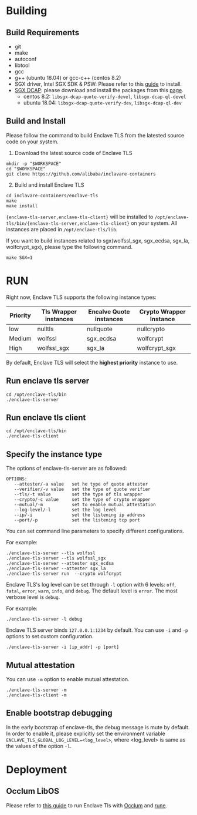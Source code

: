 # Building

## Build Requirements

- git
- make
- autoconf
- libtool
- gcc
- g++ (ubuntu 18.04) or gcc-c++ (centos 8.2)
- SGX driver, Intel SGX SDK & PSW: Please refer to this [guide](https://download.01.org/intel-sgx/latest/linux-latest/docs/Intel_SGX_Installation_Guide_Linux_2.13_Open_Source.pdf) to install.
- [SGX DCAP](https://github.com/intel/SGXDataCenterAttestationPrimitives): please download and install the packages from this [page](https://download.01.org/intel-sgx/sgx-dcap/#version#linux/distro).
  - centos 8.2: `libsgx-dcap-quote-verify-devel`, `libsgx-dcap-ql-devel`
  - ubuntu 18.04: `libsgx-dcap-quote-verify-dev`, `libsgx-dcap-ql-dev`

## Build and Install

Please follow the command to build Enclave TLS from the latested source code on your system.

1. Download the latest source code of Enclave TLS

```shell
mkdir -p "$WORKSPACE"
cd "$WORKSPACE"
git clone https://github.com/alibaba/inclavare-containers
```

2. Build and install Enclave TLS

```shell
cd inclavare-containers/enclave-tls
make
make install
```

`{enclave-tls-server,enclave-tls-client}` will be installed to `/opt/enclave-tls/bin/{enclave-tls-server,enclave-tls-client}` on your system. All instances are placed in `/opt/enclave-tls/lib`.

If you want to build instances related to sgx(wolfssl\_sgx, sgx\_ecdsa, sgx\_la, wolfcrypt\_sgx), please type the following command.

```shell
make SGX=1
```

# RUN

Right now, Enclave TLS supports the following instance types:

| Priority | Tls Wrapper instances | Encalve Quote instances | Crypto Wrapper Instance |
| -------- | --------------------- | ----------------------- | ----------------------- |
| low      | nulltls               | nullquote               | nullcrypto              |
| Medium   | wolfssl               | sgx\_ecdsa              | wolfcrypt               |
| High     | wolfssl\_sgx          | sgx\_la                 | wolfcrypt\_sgx          |

By default,  Enclave TLS will select the **highest priority** instance to use.

## Run enclave tls server
```
cd /opt/enclave-tls/bin
./enclave-tls-server
```

## Run enclave tls client
```
cd /opt/enclave-tls/bin
./enclave-tls-client
```

## Specify the instance type

The options of enclave-tls-server are as followed:  

```shell
OPTIONS:
   --attester/-a value   set he type of quote attester
   --verifier/-v value   set the type of quote verifier
   --tls/-t value        set the type of tls wrapper
   --crypto/-c value     set the type of crypto wrapper
   --mutual/-m           set to enable mutual attestation
   --log-level/-l        set the log level
   --ip/-i               set the listening ip address
   --port/-p             set the listening tcp port
```

You can set command line parameters to specify different configurations.

For example:

```shell
./enclave-tls-server --tls wolfssl
./enclave-tls-server --tls wolfssl_sgx
./enclave-tls-server --attester sgx_ecdsa
./enclave-tls-server --attester sgx_la
./enclave-tls-server run  --crypto wolfcrypt
```

Enclave TLS's log level can be set through `-l` option with 6 levels: `off`, `fatal`, `error`, `warn`, `info`, and `debug`. The default level is `error`. The most verbose level is `debug`.

For example:

```
./enclave-tls-server -l debug
```

Enclave TLS server binds `127.0.0.1:1234` by default. You can use `-i` and `-p` options to set custom configuration.

```shell
./enclave-tls-server -i [ip_addr] -p [port]
```

## Mutual attestation

You can use `-m` option to enable mutual attestation.

```shell
./enclave-tls-server -m
./enclave-tls-client -m
```

## Enable bootstrap debugging

In the early bootstrap of enclave-tls, the debug message is mute by default. In order to enable it, please explicitly set the environment variable `ENCLAVE_TLS_GLOBAL_LOG_LEVEL=<log_level>`, where \<log_level\> is same as the values of the option `-l`.

# Deployment

## Occlum LibOS

Please refer to [this guide](docs/run_enclave_tls_with_occlum.md) to run Enclave Tls with [Occlum](https://github.com/occlum/occlum) and [rune](https://github.com/alibaba/inclavare-containers/tree/master/rune).
